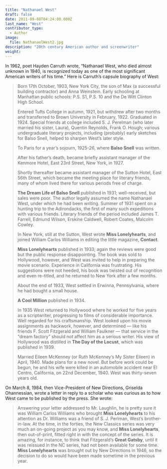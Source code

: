```yaml
---
title: "Nathanael West"
draft: false
date: 2011-09-08T04:24:00.000Z
last_name: "West"
contributor_type:
  - Author
image:
  file: NathanaelWest2.jpg
description: "20th century American author and screenwriter"
weight:
---
```


In 1962, poet Hayden Carruth wrote, “Nathanael West, who died almost unknown in 1940, is recognized today as one of the most significant American writers of his time.” Here is Carruth’s capsule biography of West:

> Born 17th October, 1903, New York City, the son of Max (a successful building contractor) and Anna Weinstein. Early schooling at Manhattan public schools: P.S. S1, P.S. 10 and the De Witt Clinton High School.
> 
> Entered Tufts College in autumn, 1921, but withdrew after two months and transferred to Brown University in February, 1922. Graduated in 1924. Special friends at college included S. J. Perelman (who later married his sister, Laura), Quentin Reynolds, Frank O. Hough; various undergraduate literary projects, including (probably) early sketches for Balso Snell, helped to sharpen West’s later style.
> 
> To Paris for a year’s sojourn, 1925-26, where **Balso Snell** was written.
> 
> After his father’s death, became briefly assistant manager of the Kenmore Hotel, East 23rd Street, New York, in 1927.
> 
> Shortly thereafter became assistant manager of the Sutton Hotel, East 56th Street, which became the meeting place for literary friends, many of whom lived there for various periods free of charge.
> 
> **The Dream Life of Balso Snell** published in 1931; well-received, but sales were poor. The author legally assumed the name Nathanael West, under which he had been writing. Summer of 1931 spent on a hunting trip to the Adirondacks, the first of many such expeditions with various friends. Literary friends of the period included James T. Farrell, Edmund Wilson, Erskine Caldwell, Robert Coates, Malcolm Cowley.
> 
> In New York, still at the Sutton, West wrote **Miss Lonelyhearts**, and joined William Carlos Williams in editing the little magazine, **Contact**.
> 
> **Miss Lonelyhearts** published in 1933; again the reviews were good but the public response disappointing. The book was sold to Hollywood, however, and West was invited to help in preparing the movie scenario. Experience in California was frustrating. His suggestions were not heeded, his book was twisted out of recognition and even re-titled, and he returned to New York after a few months.
> 
> About the end of 1933, West settled in Erwinna, Pennsylvania, where he had bought a small house.
> 
> **A Cool Million** published in 1934.
> 
> In 1935 West returned to Hollywood where he worked for five years as a scriptwriter, progressing to films of considerable importance. Well regarded for his craftsmanship. West looked upon his movie assignments as hackwork, however, and determined — like his friends F. Scott Fitzgerald and William Faulkner — that service in the “dream factory” should not affect him as a serious writer. His view of Hollywood was distilled in **The Day of the Locust**, which was published in 1939.
> 
> Married Eileen McKenney (or Ruth McKenney’s My Sister Eileen) in April, 1940. Made plans for a new novel. But before work could be begun, he and his wife were killed in an automobile accident near El Centro, California, on 22nd December, 1940. West was thirty-seven years old.

On March 8, 1984, then Vice-President of New Directions, Griselda Ohannessian, wrote a letter in reply to a scholar who was curious as to how West came to be published by the press. She wrote:

> Answering your letter addressed to Mr. Laughlin, he is pretty sure it was William Carlos Williams who brought **Miss Lonelyhearts** to his attention as Dr. Williams was a friend of S. J. Perlman, West’s brother-in-law. At the time, in the forties, the New Classics series was very much an on-going project as you may know, and **Miss Lonelyhearts**, then out-of-print, fitted right in with the concept of the series. It is amazing, for instance, to think that Fitzgerald’s **Great Gatsby**, until it was reissued in the NC series, had not been available for some time. **Miss Lonelyhearts** was brought out by New Directions in 1946, so the decision to do so would have been made sometime in the previous year.

